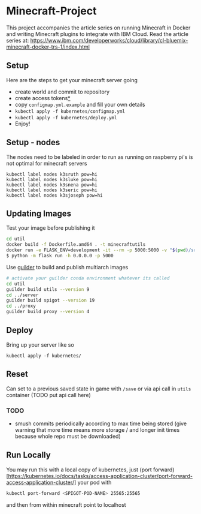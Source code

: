 # Minecraft-Project
This project accompanies the article series on running Minecraft in Docker and
writing Minecraft plugins to integrate with IBM Cloud. 
Read the article series at: https://www.ibm.com/developerworks/cloud/library/cl-bluemix-minecraft-docker-trs-1/index.html

## Setup
Here are the steps to get your minecraft server going
- create world and commit to repository
- create access tokens[*](https://support.cloudbees.com/hc/en-us/articles/234710368-GitHub-Permissions-and-API-token-Scopes-for-Jenkins)
- copy `configmap.yml.example` and fill your own details
- `kubectl apply -f kubernetes/configmap.yml`
- `kubectl apply -f kubernetes/deploy.yml`
- Enjoy!

## Setup - nodes
The nodes need to be labeled in order to run as running on raspberry pi's is not optimal for minecraft servers
```
kubectl label nodes k3sruth pow=hi
kubectl label nodes k3sluke pow=hi
kubectl label nodes k3snena pow=hi
kubectl label nodes k3seric pow=hi
kubectl label nodes k3sjoseph pow=hi
```
## Updating Images
Test your image before publishing it

```bash
cd util 
docker build -f Dockerfile.amd64 . -t minecraftutils
docker run -e FLASK_ENV=development -it --rm -p 5000:5000 -v "$(pwd)/src:/srv/utils" minecraftutils sh
$ python -m flask run -h 0.0.0.0 -p 5000
```

Use [guilder](https://github.com/marcstreeter/guilder) to build and publish multiarch images

```bash
# activate your guilder conda environment whatever its called
cd util
guilder build utils --version 9
cd ../server
guilder build spigot --version 19
cd ../proxy
guilder build proxy --version 4
```

## Deploy
Bring up your server like so

```
kubectl apply -f kubernetes/
```

## Reset

Can set to a previous saved state in game with `/save` or via api call in `utils` container (TODO put api call here)

### TODO

- smush commits periodically according to max time being stored (give warning that more time means more storage / and longer init times because whole repo must be downloaded)

## Run Locally
You may run this with a local copy of kubernetes, just (port forward)[https://kubernetes.io/docs/tasks/access-application-cluster/port-forward-access-application-cluster/] your pod with

```bash
kubectl port-forward <SPIGOT-POD-NAME> 25565:25565
```
and then from within minecraft point to localhost

